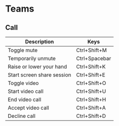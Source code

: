 # Teams 


## Call


| Description  | Keys   |
|---|---|
| Toggle mute  | Ctrl+Shift+M    |
| Temporarily unmute | Ctrl+Spacebar|
|Raise or lower your hand |	Ctrl+Shift+K |
|Start screen share session|Ctrl+Shift+E|
|Toggle video|Ctrl+Shift+O|
|Start video call|Ctrl+Shift+U|
|End video call|Ctrl+Shift+H|
|Accept video call|Ctrl+Shift+A|
|Decline call|Ctrl+Shift+D|






